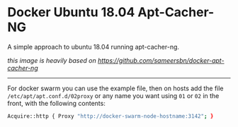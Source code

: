 # Docker Ubuntu 18.04 Apt-Cacher-NG

A simple approach to ubuntu 18.04 running apt-cacher-ng.

_this image is heavily based on https://github.com/sameersbn/docker-apt-cacher-ng_

---

For docker swarm you can use the example file, then on hosts add the file `/etc/apt/apt.conf.d/02proxy` or any name you want using `01` or `02` in the front, with the following contents:

```sh
Acquire::http { Proxy "http://docker-swarm-node-hostname:3142"; }
```
